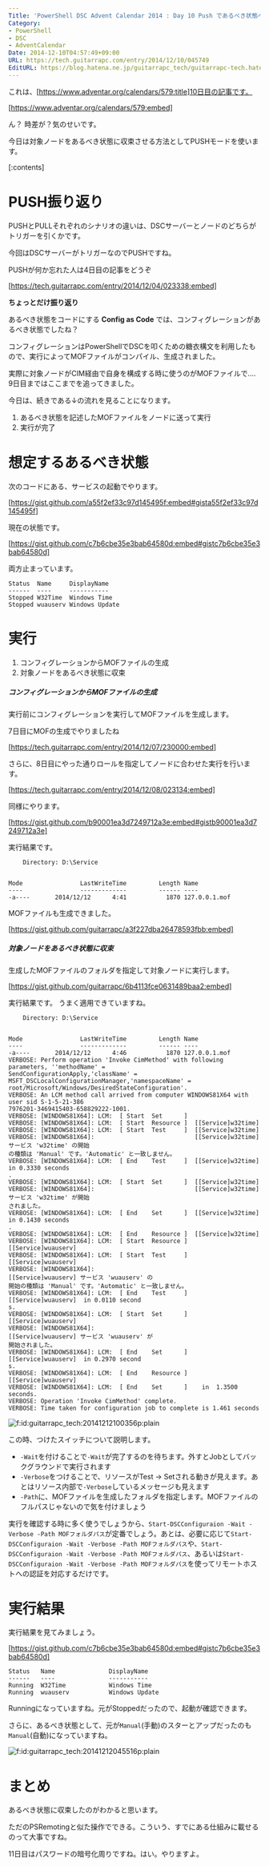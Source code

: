 ```yaml
---
Title: 'PowerShell DSC Advent Calendar 2014 : Day 10 Push であるべき状態へ収束させる'
Category:
- PowerShell
- DSC
- AdventCalendar
Date: 2014-12-10T04:57:49+09:00
URL: https://tech.guitarrapc.com/entry/2014/12/10/045749
EditURL: https://blog.hatena.ne.jp/guitarrapc_tech/guitarrapc-tech.hatenablog.com/atom/entry/8454420450075212879
---
```


これは、[https://www.adventar.org/calendars/579:title]10日目の記事です。

[https://www.adventar.org/calendars/579:embed]

ん？ 時差が？気のせいです。

今日は対象ノードをあるべき状態に収束させる方法としてPUSHモードを使います。

[:contents]

# PUSH振り返り

PUSHとPULLそれぞれのシナリオの違いは、DSCサーバーとノードのどちらがトリガーを引くかです。

今回はDSCサーバーがトリガーなのでPUSHですね。

PUSHが何か忘れた人は4日目の記事をどうぞ

[https://tech.guitarrapc.com/entry/2014/12/04/023338:embed]

**ちょっとだけ振り返り**

あるべき状態をコードにする **Config as Code** では、コンフィグレーションがあるべき状態でしたね？

コンフィグレーションはPowerShellでDSCを叩くための糖衣構文を利用したもので、実行によってMOFファイルがコンパイル、生成されました。

実際に対象ノードがCIM経由で自身を構成する時に使うのがMOFファイルで.... 9日目まではここまでを追ってきました。

今日は、続きである↓の流れを見ることになります。

1. あるべき状態を記述したMOFファイルをノードに送って実行
2. 実行が完了


# 想定するあるべき状態

次のコードにある、サービスの起動でやります。

[https://gist.github.com/a55f2ef33c97d145495f:embed#gista55f2ef33c97d145495f]


現在の状態です。

[https://gist.github.com/c7b6cbe35e3bab64580d:embed#gistc7b6cbe35e3bab64580d]

両方止まっています。

```
Status  Name     DisplayName
------  ----     -----------
Stopped W32Time  Windows Time
Stopped wuauserv Windows Update
```

# 実行

1. コンフィグレーションからMOFファイルの生成
2. 対象ノードをあるべき状態に収束

##### コンフィグレーションからMOFファイルの生成

実行前にコンフィグレーションを実行してMOFファイルを生成します。

7日目にMOFの生成でやりましたね

[https://tech.guitarrapc.com/entry/2014/12/07/230000:embed]

さらに、8日目にやった通りロールを指定してノードに合わせた実行を行います。

[https://tech.guitarrapc.com/entry/2014/12/08/023134:embed]


同様にやります。


[https://gist.github.com/b90001ea3d7249712a3e:embed#gistb90001ea3d7249712a3e]


実行結果です。

```
    Directory: D:\Service


Mode                LastWriteTime         Length Name
----                -------------         ------ ----
-a----       2014/12/12      4:41           1870 127.0.0.1.mof
```

MOFファイルも生成できました。

[https://gist.github.com/guitarrapc/a3f227dba26478593fbb:embed]


##### 対象ノードをあるべき状態に収束

生成したMOFファイルのフォルダを指定して対象ノードに実行します。

[https://gist.github.com/guitarrapc/6b4113fce0631489baa2:embed]

実行結果です。
うまく適用できていますね。

```
    Directory: D:\Service


Mode                LastWriteTime         Length Name
----                -------------         ------ ----
-a----       2014/12/12      4:46           1870 127.0.0.1.mof
VERBOSE: Perform operation 'Invoke CimMethod' with following parameters, ''methodName' =
SendConfigurationApply,'className' = MSFT_DSCLocalConfigurationManager,'namespaceName' =
root/Microsoft/Windows/DesiredStateConfiguration'.
VERBOSE: An LCM method call arrived from computer WINDOWS81X64 with user sid S-1-5-21-386
7976201-3469415403-658829222-1001.
VERBOSE: [WINDOWS81X64]: LCM:  [ Start  Set      ]
VERBOSE: [WINDOWS81X64]: LCM:  [ Start  Resource ]  [[Service]w32time]
VERBOSE: [WINDOWS81X64]: LCM:  [ Start  Test     ]  [[Service]w32time]
VERBOSE: [WINDOWS81X64]:                            [[Service]w32time] サービス 'w32time' の開始
の種類は 'Manual' です。'Automatic' と一致しません。
VERBOSE: [WINDOWS81X64]: LCM:  [ End    Test     ]  [[Service]w32time]  in 0.3330 seconds
.
VERBOSE: [WINDOWS81X64]: LCM:  [ Start  Set      ]  [[Service]w32time]
VERBOSE: [WINDOWS81X64]:                            [[Service]w32time] サービス 'w32time' が開始
されました。
VERBOSE: [WINDOWS81X64]: LCM:  [ End    Set      ]  [[Service]w32time]  in 0.1430 seconds
.
VERBOSE: [WINDOWS81X64]: LCM:  [ End    Resource ]  [[Service]w32time]
VERBOSE: [WINDOWS81X64]: LCM:  [ Start  Resource ]  [[Service]wuauserv]
VERBOSE: [WINDOWS81X64]: LCM:  [ Start  Test     ]  [[Service]wuauserv]
VERBOSE: [WINDOWS81X64]:                            [[Service]wuauserv] サービス 'wuauserv' の
開始の種類は 'Manual' です。'Automatic' と一致しません。
VERBOSE: [WINDOWS81X64]: LCM:  [ End    Test     ]  [[Service]wuauserv]  in 0.0110 second
s.
VERBOSE: [WINDOWS81X64]: LCM:  [ Start  Set      ]  [[Service]wuauserv]
VERBOSE: [WINDOWS81X64]:                            [[Service]wuauserv] サービス 'wuauserv' が
開始されました。
VERBOSE: [WINDOWS81X64]: LCM:  [ End    Set      ]  [[Service]wuauserv]  in 0.2970 second
s.
VERBOSE: [WINDOWS81X64]: LCM:  [ End    Resource ]  [[Service]wuauserv]
VERBOSE: [WINDOWS81X64]: LCM:  [ End    Set      ]    in  1.3500 seconds.
VERBOSE: Operation 'Invoke CimMethod' complete.
VERBOSE: Time taken for configuration job to complete is 1.461 seconds
```

<p><span itemscope itemtype="https://schema.org/Photograph"><img src="https://cdn-ak.f.st-hatena.com/images/fotolife/g/guitarrapc_tech/20141212/20141212100356.png" alt="f:id:guitarrapc_tech:20141212100356p:plain" title="f:id:guitarrapc_tech:20141212100356p:plain" class="hatena-fotolife" itemprop="image"></span></p>


この時、つけたスイッチについて説明します。

- `-Wait`を付けることで`-Wait`が完了するのを待ちます。外すとJobとしてバックグラウンドで実行されます
- `-Verbose`をつけることで、リソースがTest -> Setされる動きが見えます。あとはリソース内部で`-Verbose`しているメッセージも見えます
- `-Path`に、MOFファイルを生成したフォルダを指定します。MOFファイルのフルパスじゃないので気を付けましょう

実行を確認する時に多く使うでしょうから、`Start-DSCConfiguraion -Wait -Verbose -Path MOFフォルダパス`が定番でしょう。あとは、必要に応じて`Start-DSCConfiguraion -Wait -Verbose -Path MOFフォルダパス`や、`Start-DSCConfiguraion -Wait -Verbose -Path MOFフォルダパス`、あるいは`Start-DSCConfiguraion -Wait -Verbose -Path MOFフォルダパス`を使ってリモートホストへの認証を対応するだけです。

# 実行結果

実行結果を見てみましょう。

[https://gist.github.com/c7b6cbe35e3bab64580d:embed#gistc7b6cbe35e3bab64580d]

```
Status   Name               DisplayName
------   ----               -----------
Running  W32Time            Windows Time
Running  wuauserv           Windows Update
```

Runningになっていますね。元がStoppedだったので、起動が確認できます。

さらに、あるべき状態として、元が`Manual`(手動)のスターとアップだったのも`Manual`(自動)になっていますね。

<p><span itemscope itemtype="https://schema.org/Photograph"><img src="https://cdn-ak.f.st-hatena.com/images/fotolife/g/guitarrapc_tech/20141212/20141212045516.png" alt="f:id:guitarrapc_tech:20141212045516p:plain" title="f:id:guitarrapc_tech:20141212045516p:plain" class="hatena-fotolife" itemprop="image"></span></p>

# まとめ

あるべき状態に収束したのがわかると思います。

ただのPSRemotingと似た操作でできる。こういう、すでにある仕組みに載せるのって大事ですね。

11日目はパスワードの暗号化周りですね。はい。やりますよ。
